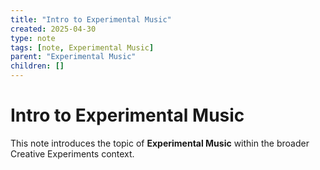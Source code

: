 ```yaml
---
title: "Intro to Experimental Music"
created: 2025-04-30
type: note
tags: [note, Experimental Music]
parent: "Experimental Music"
children: []
---
```


# Intro to Experimental Music

This note introduces the topic of **Experimental Music** within the broader Creative Experiments context.

